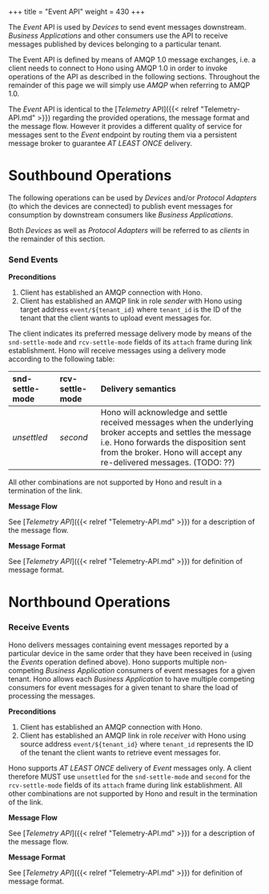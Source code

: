 +++
title = "Event API"
weight = 430
+++

The *Event* API is used by *Devices* to send event messages downstream.
*Business Applications* and other consumers use the API to receive messages published by devices belonging to a particular tenant.
<!--more-->

The Event API is defined by means of AMQP 1.0 message exchanges, i.e. a client needs to connect to Hono using AMQP 1.0 in order to invoke operations of the API as described in the following sections. Throughout the remainder of this page we will simply use *AMQP* when referring to AMQP 1.0.

The *Event* API is identical to the [*Telemetry* API]({{< relref "Telemetry-API.md" >}}) regarding the provided operations, the message format and the message flow. 
However it provides a different quality of service for messages sent to the *Event* endpoint by routing them via a persistent message broker to guarantee *AT LEAST ONCE* delivery.

# Southbound Operations

The following operations can be used by *Devices* and/or *Protocol Adapters* (to which the devices are connected) to publish event messages for consumption by downstream consumers like *Business Applications*.

Both *Devices* as well as *Protocol Adapters* will be referred to as *clients* in the remainder of this section.

### Send Events

**Preconditions**

1. Client has established an AMQP connection with Hono.
2. Client has established an AMQP link in role *sender* with Hono using target address `event/${tenant_id}` where `tenant_id` is the ID of the tenant that the client wants to upload event messages for. 

The client indicates its preferred message delivery mode by means of the `snd-settle-mode` and `rcv-settle-mode` fields of its `attach` frame during link establishment. Hono will receive messages using a delivery mode according to the following table:

| snd-settle-mode | rcv-settle-mode | Delivery semantics |
| :-------------- | :-------------- | :----------------- |
| *unsettled*     | *second*        | Hono will acknowledge and settle received messages when the underlying broker accepts and settles the message i.e. Hono forwards the disposition sent from the broker. Hono will accept any re-delivered messages. (TODO: ??) |

All other combinations are not supported by Hono and result in a termination of the link.

**Message Flow**

See [*Telemetry API*]({{< relref "Telemetry-API.md" >}}) for a description of the message flow.

**Message Format**

See [*Telemetry API*]({{< relref "Telemetry-API.md" >}}) for definition of message format. 

# Northbound Operations

### Receive Events

Hono delivers messages containing event messages reported by a particular device in the same order that they have been received in (using the *Events* operation defined above).
Hono supports multiple non-competing *Business Application* consumers of event messages for a given tenant. Hono allows each *Business Application* to have multiple competing consumers for event messages for a given tenant to share the load of processing the messages.

**Preconditions**

1. Client has established an AMQP connection with Hono.
2. Client has established an AMQP link in role *receiver* with Hono using source address `event/${tenant_id}` where `tenant_id` represents the ID of the tenant the client wants to retrieve event messages for.

Hono supports *AT LEAST ONCE* delivery of *Event* messages only. A client therefore MUST use `unsettled` for the `snd-settle-mode` and `second` for the `rcv-settle-mode` fields of its `attach` frame during link establishment. All other combinations are not supported by Hono and result in the termination of the link.

**Message Flow**

See [*Telemetry API*]({{< relref "Telemetry-API.md" >}}) for a description of the message flow.

**Message Format**

See [*Telemetry API*]({{< relref "Telemetry-API.md" >}}) for definition of message format. 
